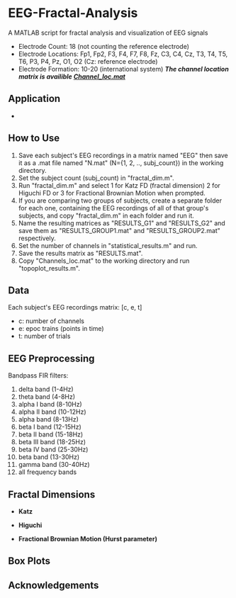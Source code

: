 # EEG-Fractal-Analysis
A MATLAB script for fractal analysis and visualization of EEG signals

* Electrode Count: 18 (not counting the reference electrode)
* Electrode Locations: Fp1, Fp2, F3, F4, F7, F8, Fz, C3, C4, Cz, T3, T4, T5, T6, P3, P4, Pz, O1, O2 (Cz: reference electrode)
* Electrode Formation: 10-20 (international system)
**_The channel location matrix is availible [Channel_loc.mat](https://github.com/Dorsa-Arezooji/EEG-Fractal-Analysis/blob/master/Channel_loc.mat)_**

## Application
* 
## How to Use
1. Save each subject's EEG recordings in a matrix named "EEG" then save it as a .mat file named "N.mat" (N={1, 2, .., subj_count}) in the working directory.
2. Set the subject count (subj_count) in "fractal_dim.m".
3. Run "fractal_dim.m" and select 1 for Katz FD (fractal dimension) 2 for Higuchi FD or 3 for Fractional Brownian Motion when prompted.
4. If you are comparing two groups of subjects, create a separate folder for each one, containing the EEG recordings of all of that group's subjects, and copy "fractal_dim.m" in each folder and run it.
5. Name the resulting matrices as "RESULTS_G1" and "RESULTS_G2" and save them as "RESULTS_GROUP1.mat" and "RESULTS_GROUP2.mat" respectively.
6. Set the number of channels in "statistical_results.m" and run.
7. Save the results matrix as "RESULTS.mat".
8. Copy "Channels_loc.mat" to the working directory and run "topoplot_results.m".

## Data
Each subject's EEG recordings matrix: [c, e, t]
* c: number of channels
* e: epoc trains (points in time)
* t: number of trials

## EEG Preprocessing
Bandpass FIR filters:
1. delta band (1-4Hz)
2. theta band (4-8Hz)
3. alpha I band (8-10Hz)
4. alpha II band (10-12Hz)
5. alpha band (8-13Hz)
6. beta I band (12-15Hz)
7. beta II band (15-18Hz)
8. beta III band (18-25Hz)
9. beta IV band (25-30Hz)
10. beta band (13-30Hz)
11. gamma band (30-40Hz)
12. all frequency bands

## Fractal Dimensions

* **Katz**

* **Higuchi**

* **Fractional Brownian Motion (Hurst parameter)**

## Box Plots

## Acknowledgements
